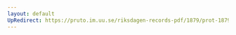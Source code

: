 ```yaml
---
layout: default
UpRedirect: https://pruto.im.uu.se/riksdagen-records-pdf/1879/prot-1879--fk--006/prot-1879--fk--006_003.pdf
---
```


